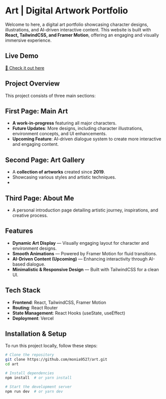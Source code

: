 #  Art | Digital Artwork Portfolio

Welcome to here, a digital art portfolio showcasing character designs, illustrations, and AI-driven interactive content. This website is built with **React, TailwindCSS, and Framer Motion**, offering an engaging and visually immersive experience.

##  Live Demo
[🔗 Check it out here](https://art-eosin.vercel.app) 

##  Project Overview
This project consists of three main sections:

##  First Page: Main Art
-  **A work-in-progress** featuring all major characters.
-  **Future Updates**: More designs, including character illustrations, environment concepts, and UI enhancements.
-  **Upcoming Feature**: AI-driven dialogue system to create more interactive and engaging content.

##  Second Page: Art Gallery
- A **collection of artworks** created since **2019**.
- Showcasing various styles and artistic techniques.
- 
##  Third Page: About Me
- A personal introduction page detailing artistic journey, inspirations, and creative process.

##  Features
-  **Dynamic Art Display** — Visually engaging layout for character and environment designs.
-  **Smooth Animations** — Powered by Framer Motion for fluid transitions.
-  **AI-Driven Content (Upcoming)** — Enhancing interactivity through AI-based dialogue.
-  **Minimalistic & Responsive Design** — Built with TailwindCSS for a clean UI.

##  Tech Stack
- **Frontend**: React, TailwindCSS, Framer Motion
- **Routing**: React Router
- **State Management**: React Hooks (useState, useEffect)
- **Deployment**: Vercel

##  Installation & Setup
To run this project locally, follow these steps:

```sh
# Clone the repository
git clone https://github.com/monia9527/art.git
cd art

# Install dependencies
npm install  # or yarn install

# Start the development server
npm run dev  # or yarn dev
